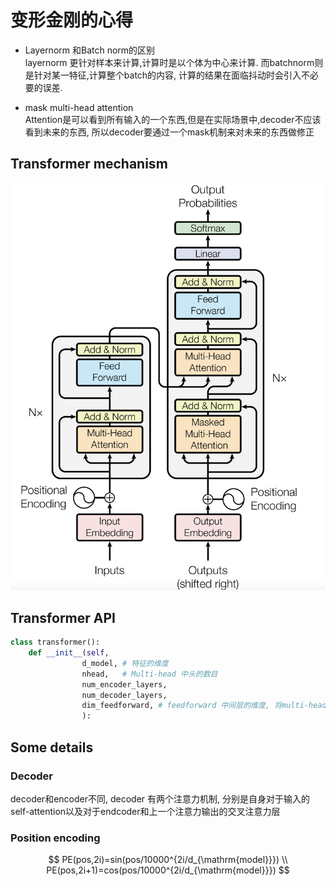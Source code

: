 # 变形金刚的心得

- Layernorm 和Batch norm的区别  
layernorm 更针对样本来计算,计算时是以个体为中心来计算. 而batchnorm则是针对某一特征,计算整个batch的内容, 计算的结果在面临抖动时会引入不必要的误差.

- mask multi-head attention    
Attention是可以看到所有输入的一个东西,但是在实际场景中,decoder不应该看到未来的东西, 所以decoder要通过一个mask机制来对未来的东西做修正
## Transformer mechanism
![变形金刚示意图-w70](../static/transformer_model.png)
## Transformer API
```python
class transformer():
    def __init__(self,
                d_model, # 特征的维度
                nhead,   # Multi-head 中头的数目
                num_encoder_layers, 
                num_decoder_layers,
                dim_feedforward, # feedforward 中间层的维度, 将multi-head的结果往高维投影
                ):
```
## Some details
### Decoder
decoder和encoder不同, decoder 有两个注意力机制, 分别是自身对于输入的self-attention以及对于endcoder和上一个注意力输出的交叉注意力层
### Position encoding
$$
PE(pos,2i)=sin(pos/10000^{2i/d_{\mathrm{model}}}) \\
PE(pos,2i+1)=cos(pos/10000^{2i/d_{\mathrm{model}}})
$$
